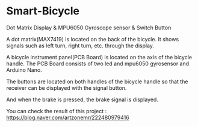 # Smart-Bicycle
Dot Matrix Display &amp; MPU6050 Gyroscope sensor &amp; Switch Button

A dot matrix(MAX7419) is located on the back of the bicycle. It shows signals such as left turn, right turn, etc. through the display.

A bicycle instrument panel(PCB Board) is located on the axis of the bicycle handle. The PCB Board consists of two led and mpu6050 gyrosensor and Arduino Nano.

The buttons are located on both handles of the bicycle handle so that the receiver can be displayed with the signal button.

And when the brake is pressed, the brake signal is displayed.

You can check the result of this project : https://blog.naver.com/artzonemr/222480979416
